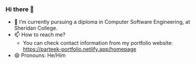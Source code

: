 ### Hi there 👋

<!-- - 🔭 I’m currently working on ... -->
- 🌱 I’m currently pursuing a diploma in Computer Software Engineering, at Sheridan College.
- 📫 How to reach me? 
  - You can check contact information from my portfolio website: https://parteek-portfolio.netlify.app/homepage
- 😄 Pronouns: He/Him
<!-- - 👯 I’m looking to collaborate on ... -->
<!-- - 🤔 I’m looking for help with ... -->
<!-- - 💬 Ask me about ... -->
<!-- - ⚡ Fun fact: -->

